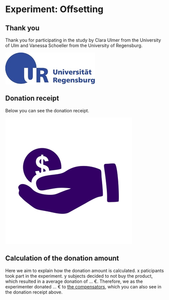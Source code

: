 # Experiment: Offsetting 
## Thank you 

Thank you for participating in the study by Clara Ulmer from the University of Ulm and Vanessa Schoeller from the University of Regensburg.




![](https://github.com/Vanessa-project/Experiment/raw/gh-pages/logo_regensburg.jpg)


## Donation receipt

Below you can see the donation receipt.

![](https://github.com/Vanessa-project/Experiment/raw/gh-pages/monetary-donation.jpg)

## Calculation of the donation amount

Here we aim to explain how the donation amount is calculated.
x paticipants took part in the experiment. 
y subjects decided to not buy the product, which resulted in a average donation of ... €. 
Therefore, we as the experimenter donated ... € to [the compensators](https://www.compensators.org/), which you can also see in the donation receipt above.


